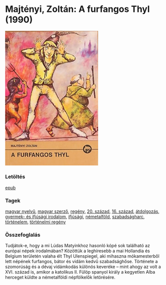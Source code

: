 # <a name="id_998">Majtényi, Zoltán: A furfangos Thyl (1990)</a>
<img src="https://github.com/BercziSandor/calibre_lib/raw/main/libs/main/Majtenyi%2C%20Zoltan/A%20furfangos%20Thyl%20%28998%29/cover.jpg" alt="cover" width="300"/>

### Letöltés
[epub](https://github.com/BercziSandor/calibre_lib/raw/main/libs/main/Majtenyi%2C%20Zoltan/A%20furfangos%20Thyl%20%28998%29/A%20furfangos%20Thyl%20-%20Majtenyi%2C%20Zoltan.epub)

### Tagek
[magyar nyelvű](https://github.com/berczisandor/calibre_lib/libs/main/_tags/magyar%20nyelv%c5%b1.md), [magyar szerző](https://github.com/berczisandor/calibre_lib/libs/main/_tags/magyar%20szerz%c5%91.md), [regény](https://github.com/berczisandor/calibre_lib/libs/main/_tags/reg%c3%a9ny.md), [20. század](https://github.com/berczisandor/calibre_lib/libs/main/_tags/20.%20sz%c3%a1zad.md), [16. század](https://github.com/berczisandor/calibre_lib/libs/main/_tags/16.%20sz%c3%a1zad.md), [átdolgozás](https://github.com/berczisandor/calibre_lib/libs/main/_tags/%c3%a1tdolgoz%c3%a1s.md), [gyermek- és ifjúsági irodalom](https://github.com/berczisandor/calibre_lib/libs/main/_tags/gyermek-%20%c3%a9s%20ifj%c3%bas%c3%a1gi%20irodalom.md), [ifjúsági](https://github.com/berczisandor/calibre_lib/libs/main/_tags/ifj%c3%bas%c3%a1gi.md), [németalföld](https://github.com/berczisandor/calibre_lib/libs/main/_tags/n%c3%a9metalf%c3%b6ld.md), [szabadságharc](https://github.com/berczisandor/calibre_lib/libs/main/_tags/szabads%c3%a1gharc.md), [történelem](https://github.com/berczisandor/calibre_lib/libs/main/_tags/t%c3%b6rt%c3%a9nelem.md), [történelmi regény](https://github.com/berczisandor/calibre_lib/libs/main/_tags/t%c3%b6rt%c3%a9nelmi%20reg%c3%a9ny.md)

### Összefoglalás
<p class="description">Tudjátok-e, hogy a mi Lúdas Matyinkhoz hasonló kópé sok található az európai népek irodalmában? Közöttük a leghíresebb a mai Hollandia és Belgium területén valaha élt Thyl Ulenspiegel, aki mihaszna mókamesterből lett népének furfangos, bátor és vidám kedvű szabadsághőse. Története a szomorúság és a dévaj vidámkodás különös keveréke – mint ahogy az volt a XVI. század is, amikor a katolikus II. Fülöp spanyol király a kegyetlen Alba herceget küldte a németalföldi népfölkelők letörésére.</p>


